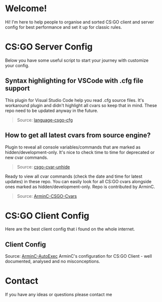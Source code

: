 # Welcome!

Hi! I'm here to help people to organise and sorted CS:GO client and server config for best performance and set it up for classic rules.

# CS:GO Server Config

Below you have some useful script to start your journey with customize your config.

## Syntax highlighting for VSCode with .cfg file support

This plugin for Visual Studio Code help you read .cfg source files. It's workaround plugin and didn't highlight all cvars so keep that in mind. These repo need to be updated anyway in the future.

> Source: [language-csgo-cfg](https://github.com/dirtlxiv/language-csgo-cfg)

## How to get all latest cvars from source engine?

Plugin to reveal all console variables/commands that are marked as hidden/development-only. It's nice to check time to time for deprecated or new cvar commands.

> Source: [csgo-cvar-unhide](https://github.com/saul/csgo-cvar-unhide)

Ready to view all cvar commands (check the date and time for latest updates) in these repo. You can easily look for all CS:GO cvars alongside ones marked as hidden/development-only. Repo is contributed by ArminC.

> Source: [ArminC-CSGO-Cvars](https://github.com/ArmynC/ArminC-CSGO-Cvars)

# CS:GO Client Config

Here are the best client config that i found on the whole internet.

## Client Config

Source: [ArminC-AutoExec](https://github.com/ArmynC/ArminC-AutoExec)
ArminC's configuration for CS:GO Client - well documented, analysed and no misconceptions.

# Contact

If you have any ideas or questions please contact me

```

```
